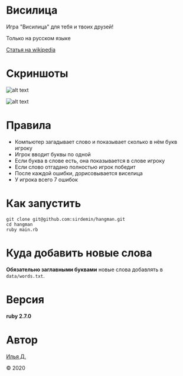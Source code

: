 # Висилица

Игра "Висилица" для тебя и твоих друзей!

Только на русском языке

[Статья на wikipedia](https://ru.wikipedia.org/wiki/%D0%92%D0%B8%D1%81%D0%B5%D0%BB%D0%B8%D1%86%D0%B0_(%D0%B8%D0%B3%D1%80%D0%B0))

# Скриншоты

![alt text](https://i.imgur.com/DTeej0D.jpg)

![alt text](https://i.imgur.com/I8Yq9J8.jpg)

# Правила

* Компьютер загадывает слово и показывает сколько в нём букв игроку
* Игрок вводит буквы по одной
* Если буква в слове есть, она показывается в слове игроку
* Если слово отгадано полностью игрок победит
* После каждой ошибки, дорисовывается виселица
* У игрока всего 7 ошибок


# Как запустить

```
git clone git@github.com:sirdemin/hangman.git
cd hangman
ruby main.rb
```

# Куда добавить новые слова

**Обязательно заглавными буквами** новые слова добавлять в `data/words.txt`.

# Версия

**ruby 2.7.0**

# Автор

[Илья Д.](https://github.com/sirdemin)

© 2020
